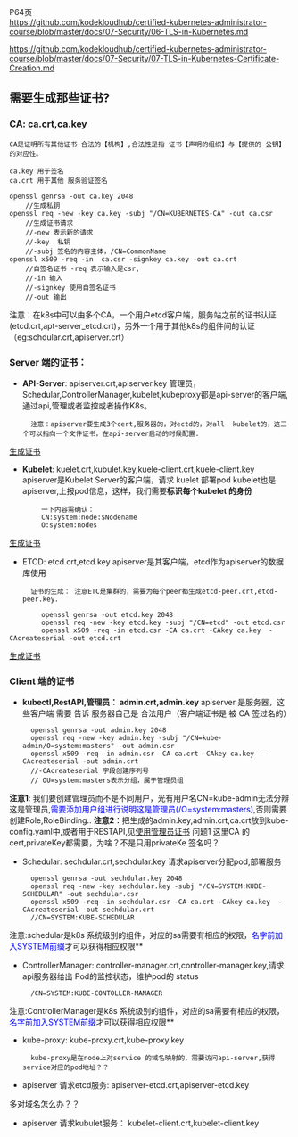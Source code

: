 P64页  
https://github.com/kodekloudhub/certified-kubernetes-administrator-course/blob/master/docs/07-Security/06-TLS-in-Kubernetes.md

https://github.com/kodekloudhub/certified-kubernetes-administrator-course/blob/master/docs/07-Security/07-TLS-in-Kubernetes-Certificate-Creation.md
## 需要生成那些证书?

### CA: ca.crt,ca.key
    CA是证明所有其他证书 合法的【机构】,合法性是指 证书【声明的组织】与【提供的 公钥】的对应性。

    ca.key 用于签名
    ca.crt 用于其他 服务验证签名

    openssl genrsa -out ca.key 2048  
        //生成私钥
    openssl req -new -key ca.key -subj "/CN=KUBERNETES-CA" -out ca.csr
        //生成证书请求
        //-new 表示新的请求
        //-key  私钥
        //-subj 签名的内容主体，/CN=CommonName
    openssl x509 -req -in  ca.csr -signkey ca.key -out ca.crt 
        //自签名证书 -req 表示输入是csr,
        //-in 输入
        //-signkey 使用自签名证书
        //-out 输出
注意：在k8s中可以由多个CA，一个用户etcd客户端，服务站之前的证书认证(etcd.crt,apt-server_etcd.crt)，另外一个用于其他k8s的组件间的认证（eg:schdular.crt,apiserver.crt）
### Server 端的证书：

* **API-Server**: apiserver.crt,apiserver.key
        管理员，Schedular,ControllerManager,kubelet,kubeproxy都是api-server的客户端,通过api,管理或者监控或者操作K8s。

        注意：apiserver要生成3个cert,服务器的，对ectd的，对all  kubelet的，这三个可以指向一个文件证书，在api-server启动的时候配置.
[生成证书](api-server/cmd.sh) 
* **Kubelet**: kuelet.crt,kubulet.key,kuele-client.crt,kuele-client.key
        apiserver是Kubelet Server的客户端，请求 kuelet 部署pod
        kubelet也是apiserver,上报pod信息，这样，我们需要**标识每个kubelet 的身份**
```
        一下内容需确认：
        CN:system:node:$Nodename
        O:system:nodes
```
[生成证书](kubelet/cmd.sh) 
* ETCD: etcd.crt,etcd.key
        apiserver是其客户端，etcd作为apiserver的数据库使用

        证书的生成： 注意ETC是集群的，需要为每个peer都生成etcd-peer.crt,etcd-peer.key.
```
        openssl genrsa -out etcd.key 2048
        openssl req -new -key etcd.key -subj "/CN=etcd" -out etcd.csr
        openssl x509 -req -in etcd.csr -CA ca.crt -CAkey ca.key  -CAcreateserial -out etcd.crt
```
[生成证书](ETCD/readme.md)

### Client 端的证书

* **kubectl,RestAPI,管理员： admin.crt,admin.key** 
        apiserver 是服务器，这些客户端 需要 告诉 服务器自己是 合法用户（客户端证书是 被 CA 签过名的）

        openssl genrsa -out admin.key 2048
        openssl req -new -key admin.key -subj "/CN=kube-admin/O=system:masters" -out admin.csr
        openssl x509 -req -in admin.csr -CA ca.crt -CAkey ca.key  -CAcreateserial -out admin.crt
        //-CAcreateserial 字段创建序列号
        // OU=system:masters表示分组，属于管理员组



**注意1**: 我们要创建管理员而不是不同用户，光有用户名CN=kube-admin无法分辨这是管理员,<font color=blue>需要添加用户组进行说明这是管理员(/O=system:masters)</font>,否则需要创建Role,RoleBinding..
**注意2**：把生成的admin.key,admin.crt,ca.crt放到kube-config.yaml中,或者用于RESTAPI,见[使用管理员证书](kubectlAdmin/readme.md)
问题1  这里CA 的cert,privateKey都需要，为啥？不是只用privateKe 签名吗？

* Schedular: sechdular.crt,sechdular.key 请求apiserver分配pod,部署服务

        openssl genrsa -out sechdular.key 2048
        openssl req -new -key sechdular.key -subj "/CN=SYSTEM:KUBE-SCHEDULAR" -out sechdular.csr
        openssl x509 -req -in sechdular.csr -CA ca.crt -CAkey ca.key  -CAcreateserial -out sechdular.crt
        //CN=SYSTEM:KUBE-SCHEDULAR

注意:schedular是k8s 系统级别的组件，对应的sa需要有相应的权限，<font color=blue>名字前加入SYSTEM前缀</font>才可以获得相应权限**
* ControllerManager: controller-manager.crt,controller-manager.key,请求api服务器给出 Pod的监控状态，维护pod的 status

        /CN=SYSTEM:KUBE-CONTOLLER-MANAGER
注意:ControllerManager是k8s 系统级别的组件，对应的sa需要有相应的权限，<font color=blue>名字前加入SYSTEM前缀</font>才可以获得相应权限**
* kube-proxy: kube-proxy.crt,kube-proxy.key 

        kube-proxy是在node上对service 的域名映射的，需要访问api-server,获得service对应的pod地址？？

* apiserver 请求etcd服务: apiserver-etcd.crt,apiserver-etcd.key

多对域名怎么办？？
* apiserver 请求kubulet服务： kubelet-client.crt,kubelet-client.key